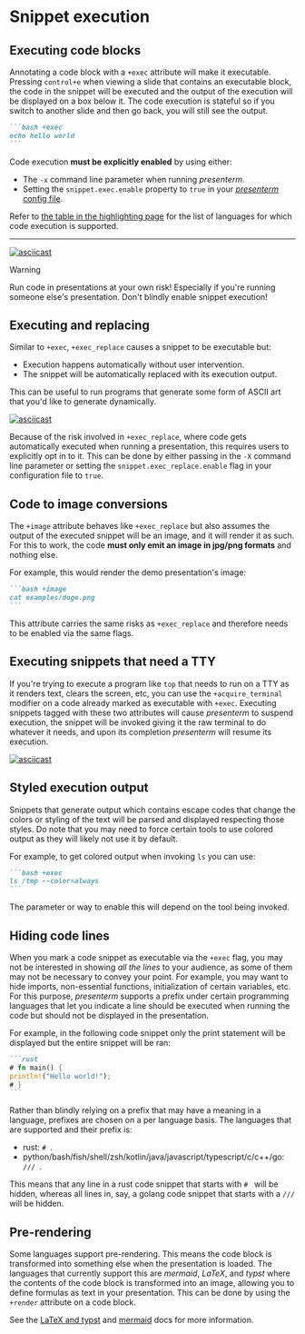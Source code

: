 # Snippet execution

## Executing code blocks

Annotating a code block with a `+exec` attribute will make it executable. Pressing `control+e` when viewing a slide that 
contains an executable block, the code in the snippet will be executed and the output of the execution will be displayed 
on a box below it. The code execution is stateful so if you switch to another slide and then go back, you will still see 
the output.

~~~markdown
```bash +exec
echo hello world
```
~~~

Code execution **must be explicitly enabled** by using either:

* The `-x` command line parameter when running _presenterm_.
* Setting the `snippet.exec.enable` property to `true` in your [_presenterm_ config 
file](../../configuration/settings.md#snippet-execution).

Refer to [the table in the highlighting page](highlighting.md#code-highlighting) for the list of languages for which 
code execution is supported.

---

[![asciicast](https://asciinema.org/a/BbAY817esxagCgPtnKUwgYnHr.svg)](https://asciinema.org/a/BbAY817esxagCgPtnKUwgYnHr)

> [!warning]
> Run code in presentations at your own risk! Especially if you're running someone else's presentation. Don't blindly 
> enable snippet execution!

## Executing and replacing

Similar to `+exec`, `+exec_replace` causes a snippet to be executable but:

* Execution happens automatically without user intervention.
* The snippet will be automatically replaced with its execution output.

This can be useful to run programs that generate some form of ASCII art that you'd like to generate dynamically.

[![asciicast](https://asciinema.org/a/hklQARZKb5sP5mavL4cGgbYXD.svg)](https://asciinema.org/a/hklQARZKb5sP5mavL4cGgbYXD)

Because of the risk involved in `+exec_replace`, where code gets automatically executed when running a presentation, 
this requires users to explicitly opt in to it. This can be done by either passing in the `-X` command line parameter
or setting the `snippet.exec_replace.enable` flag in your configuration file to `true`. 

## Code to image conversions

The `+image` attribute behaves like `+exec_replace` but also assumes the output of the executed snippet will be an 
image, and it will render it as such. For this to work, the code **must only emit an image in jpg/png formats** and 
nothing else.

For example, this would render the demo presentation's image:

~~~markdown
```bash +image
cat examples/doge.png
```
~~~

This attribute carries the same risks as `+exec_replace` and therefore needs to be enabled via the same flags.

## Executing snippets that need a TTY

If you're trying to execute a program like `top` that needs to run on a TTY as it renders text, clears the screen, etc, 
you can use the `+acquire_terminal` modifier on a code already marked as executable with `+exec`. Executing snippets 
tagged with these two attributes will cause _presenterm_ to suspend execution, the snippet will be invoked giving it the 
raw terminal to do whatever it needs, and upon its completion _presenterm_ will resume its execution.

[![asciicast](https://asciinema.org/a/AHfuJorCNRR8ZEnfwQSDR5vPT.svg)](https://asciinema.org/a/AHfuJorCNRR8ZEnfwQSDR5vPT)

## Styled execution output

Snippets that generate output which contains escape codes that change the colors or styling of the text will be parsed 
and displayed respecting those styles. Do note that you may need to force certain tools to use colored output as they 
will likely not use it by default.

For example, to get colored output when invoking `ls` you can use:

~~~markdown
```bash +exec
ls /tmp --color=always
```
~~~

The parameter or way to enable this will depend on the tool being invoked.

## Hiding code lines

When you mark a code snippet as executable via the `+exec` flag, you may not be interested in showing _all the lines_ to 
your audience, as some of them may not be necessary to convey your point. For example, you may want to hide imports, 
non-essential functions, initialization of certain variables, etc. For this purpose, _presenterm_ supports a prefix 
under certain programming languages that let you indicate a line should be executed when running the code but should not 
be displayed in the presentation.

For example, in the following code snippet only the print statement will be displayed but the entire snippet will be 
ran:

~~~markdown
```rust
# fn main() {
println!("Hello world!");
# }
```
~~~

Rather than blindly relying on a prefix that may have a meaning in a language, prefixes are chosen on a per language 
basis. The languages that are supported and their prefix is:

* rust: `# `.
* python/bash/fish/shell/zsh/kotlin/java/javascript/typescript/c/c++/go: `/// `.

This means that any line in a rust code snippet that starts with `# ` will be hidden, whereas all lines in, say, a 
golang code snippet that starts with a `/// ` will be hidden.

## Pre-rendering 

Some languages support pre-rendering. This means the code block is transformed into something else when the presentation 
is loaded. The languages that currently support this are _mermaid_, _LaTeX_, and _typst_ where the contents of the code 
block is transformed into an image, allowing you to define formulas as text in your presentation. This can be done by 
using the `+render` attribute on a code block.

See the [LaTeX and typst](latex.md) and [mermaid](mermaid.md) docs for more information.

